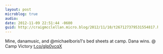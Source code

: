 ```yaml
---
layout: post
microblog: true
audio: 
date: 2012-11-09 22:51:44 -0600
guid: http://craigmcclellan.micro.blog/2012/11/10/t267127379531554817.html
---
```

Mine, danamusic, and @michaelboris1's bed sheets at camp. Dana wins.  @ Camp Victory [t.co/gIp0ycqX](http://t.co/gIp0ycqX)
